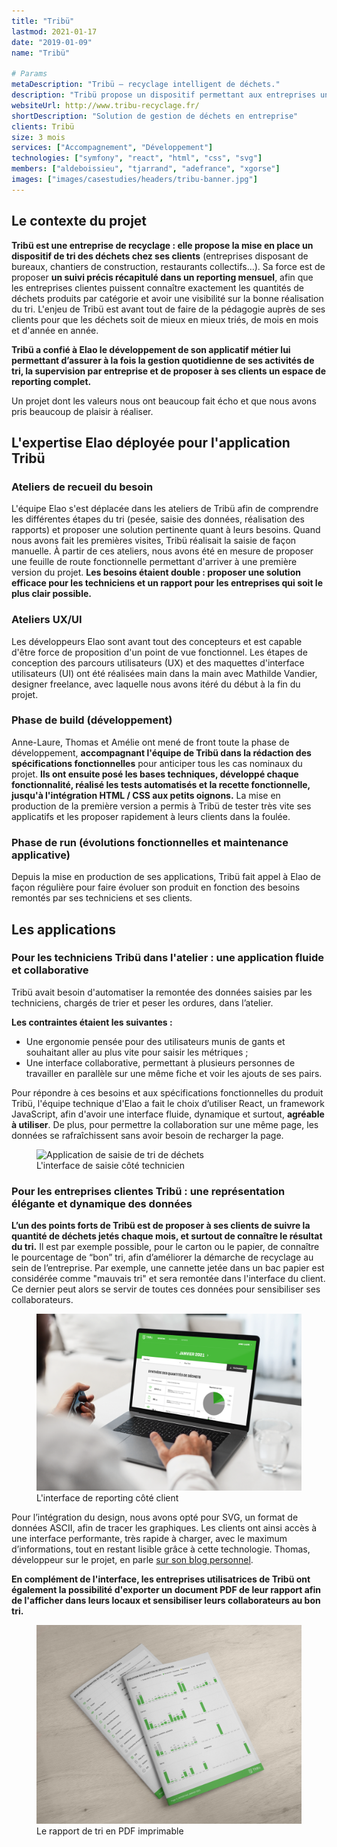 ```yaml
---
title: "Tribü"
lastmod: 2021-01-17
date: "2019-01-09"
name: "Tribü"

# Params
metaDescription: "Tribü — recyclage intelligent de déchets."
description: "Tribü propose un dispositif permettant aux entreprises un recyclage intelligent de leurs déchets."
websiteUrl: http://www.tribu-recyclage.fr/
shortDescription: "Solution de gestion de déchets en entreprise"
clients: Tribü
size: 3 mois
services: ["Accompagnement", "Développement"]
technologies: ["symfony", "react", "html", "css", "svg"]
members: ["aldeboissieu", "tjarrand", "adefrance", "xgorse"]
images: ["images/casestudies/headers/tribu-banner.jpg"]
---
```


## Le contexte du projet

**Tribü est une entreprise de recyclage : elle propose la mise en place un dispositif de tri des déchets chez ses clients** (entreprises disposant de bureaux, chantiers de construction, restaurants collectifs…). Sa force est de proposer **un suivi précis récapitulé dans un reporting mensuel**, afin que les entreprises clientes puissent connaître exactement les quantités de déchets produits par catégorie et avoir une visibilité sur la bonne réalisation du tri. L'enjeu de Tribü est avant tout de faire de la pédagogie auprès de ses clients pour que les déchets soit de mieux en mieux triés, de mois en mois et d'année en année.

**Tribü a confié à Elao le développement de son applicatif métier lui permettant d’assurer à la fois la gestion quotidienne de ses activités de tri, la supervision par entreprise et de proposer à ses clients un espace de reporting complet.** 

Un projet dont les valeurs nous ont beaucoup fait écho et que nous avons pris beaucoup de plaisir à réaliser. 

## L'expertise Elao déployée pour l'application Tribü

### Ateliers de recueil du besoin
L'équipe Elao s'est déplacée dans les ateliers de Tribü afin de comprendre les différentes étapes du tri (pesée, saisie des données, réalisation des rapports) et proposer une solution pertinente quant à leurs besoins. Quand nous avons fait les premières visites, Tribü réalisait la saisie de façon manuelle.
À partir de ces ateliers, nous avons été en mesure de proposer une feuille de route fonctionnelle permettant d'arriver à une première version du projet. 
**Les besoins étaient double : proposer une solution efficace pour les techniciens et un rapport pour les entreprises qui soit le plus clair possible.**

### Ateliers UX/UI
Les développeurs Elao sont avant tout des concepteurs et est capable d'être force de proposition d'un point de vue fonctionnel. 
Les étapes de conception des parcours utilisateurs (UX) et des maquettes d'interface utilisateurs (UI) ont été réalisées main dans la main avec Mathilde Vandier, designer freelance, avec laquelle nous avons itéré du début à la fin du projet. 

### Phase de build (développement) 
Anne-Laure, Thomas et Amélie ont mené de front toute la phase de développement, **accompagnant l'équipe de Tribü dans la rédaction des spécifications fonctionnelles** pour anticiper tous les cas nominaux du projet. **Ils ont ensuite posé les bases techniques, développé chaque fonctionnalité, réalisé les tests automatisés et la recette fonctionnelle, jusqu'à l'intégration HTML / CSS aux petits oignons.** La mise en production de la première version a permis à Tribü de tester très vite ses applicatifs et les proposer rapidement à leurs clients dans la foulée.

### Phase de run (évolutions fonctionnelles et maintenance applicative)
Depuis la mise en production de ses applications, Tribü fait appel à Elao de façon régulière pour faire évoluer son produit en fonction des besoins remontés par ses techniciens et ses clients.  


## Les applications

### Pour les techniciens Tribü dans l'atelier : une application fluide et collaborative

Tribü avait besoin d'automatiser la remontée des données saisies par les techniciens, chargés de trier et peser les ordures, dans l’atelier. 

**Les contraintes étaient les suivantes :**

* Une ergonomie pensée pour des utilisateurs munis de gants et souhaitant aller au plus vite pour saisir les métriques ;
* Une interface collaborative, permettant à plusieurs personnes de travailler en parallèle sur une même fiche et voir les ajouts de ses pairs.

Pour répondre à ces besoins et aux spécifications fonctionnelles du produit Tribü, l'équipe technique d'Elao a fait le choix d’utiliser React, un framework JavaScript, afin d'avoir une interface fluide, dynamique et surtout, **agréable à utiliser**. De plus, pour permettre la collaboration sur une même page, les données se rafraîchissent sans avoir besoin de recharger la page.

<figure>
    <img src="images/casestudies/tribu-saisie.png" alt="Application de saisie de tri de déchets">
    <figcaption>
      <span class="figure__legend">L'interface de saisie côté technicien</span>
    </figcaption>
</figure>

### Pour les entreprises clientes Tribü : une représentation élégante et dynamique des données

**L’un des points forts de Tribü est de proposer à ses clients de suivre la quantité de déchets jetés chaque mois, et surtout de connaître le résultat du tri.** Il est par exemple possible, pour le carton ou le papier, de connaître le pourcentage de “bon” tri, afin d’améliorer la démarche de recyclage au sein de l’entreprise. Par exemple, une cannette jetée dans un bac papier est considérée comme "mauvais tri" et sera remontée dans l'interface du client. Ce dernier peut alors se servir de toutes ces données pour sensibiliser ses collaborateurs. 

<figure>
    <img src="images/casestudies/tribu-reporting.png" alt="Rapport de tri de déchets">
    <figcaption>
      <span class="figure__legend">L'interface de reporting côté client</span>
    </figcaption>
</figure>

Pour  l’intégration du design, nous avons opté pour SVG, un format de données ASCII, afin de tracer les graphiques. Les clients ont ainsi accès à une interface performante, très rapide à charger, avec le maximum d’informations, tout en restant lisible grâce à cette technologie. Thomas, développeur sur le projet, en parle [sur son blog personnel](https://thomas.jarrand.fr/blog/symfony-twig-svg/).

**En complément de l'interface, les entreprises utilisatrices de Tribü ont également la possibilité d'exporter un document PDF de leur rapport afin de l'afficher dans leurs locaux et sensibiliser leurs collaborateurs au bon tri.**

<figure>
    <img src="images/casestudies/tribu-reporting-pdf.png" alt="Rapport de tri de déchets en PDF imprimable">
    <figcaption>
      <span class="figure__legend">Le rapport de tri en PDF imprimable</span>
    </figcaption>
</figure>
